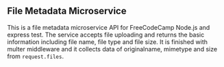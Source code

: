 ## File Metadata Microservice

This is a file metadata microservice API for FreeCodeCamp Node.js and express test. The service accepts file uploading and returns the basic information including file name, file type and file size. It is finished with multer middleware and it collects data of originalname, mimetype and size from `request.files`.